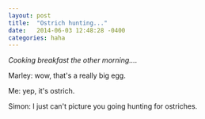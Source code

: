 ```yaml
---
layout: post
title:  "Ostrich hunting..."
date:   2014-06-03 12:48:28 -0400
categories: haha
---
```


*Cooking breakfast the other morning....*

Marley: wow, that's a really big egg.

Me: yep, it's ostrich.

Simon: I just can't picture you going hunting for ostriches.
